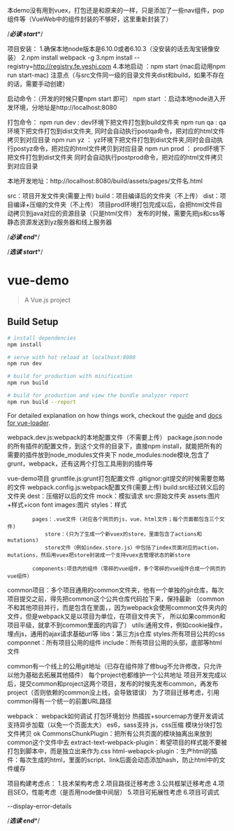 本demo没有用到vuex，打包还是和原来的一样，只是添加了一些nav组件，pop组件等（VueWeb中的组件封装的不够好，这里重新封装了）



/***************************必读 start****************************/

项目安装：
    1.确保本地node版本是6.10.0或者6.10.3（没安装的话去淘宝镜像安装）
    2.npm install webpack -g
    3.npm install --registry=http://registry.fe.yeshj.com 
    4.本地启动 ：npm start (mac启动用npm run start-mac)
    注意点（与src文件同一级的目录文件夹dist和build，如果不存在的话，需要手动创建）

启动命令：（开发的时候只要npm start 即可）
    npm start ：启动本地node进入开发环境，分地址是http://localhost:8080

打包命令：
    npm run dev : dev环境下把文件打包到build文件夹
    npm run qa : qa环境下把文件打包到dist文件夹, 同时会自动执行postqa命令，把对应的html文件拷贝到对应目录
    npm run yz ： yz环境下把文件打包到dist文件夹,同时会自动执行postyz命令，把对应的html文件拷贝到对应目录
    npm run prod ： prod环境下把文件打包到dist文件夹 同时会自动执行postprod命令，把对应的html文件拷贝到对应目录


本地开发地址：http://localhost:8080/build/assets/pages/文件名.html

src：项目开发文件夹(需要上传)
build：项目编译后的文件夹（不上传）
dist：项目编译+压缩的文件夹（不上传）
项目prod环境打包完成以后，会把html文件自动拷贝到java对应的资源目录（只是html文件）
发布的时候，需要先把js和css等静态资源发送到yz服务器和线上服务器


/***************************必读 end****************************/













/***************************选读 start****************************/

# vue-demo

> A Vue.js project

## Build Setup

``` bash
# install dependencies
npm install

# serve with hot reload at localhost:8080
npm run dev

# build for production with minification
npm run build

# build for production and view the bundle analyzer report
npm run build --report
```

For detailed explanation on how things work, checkout the [guide](http://vuejs-templates.github.io/webpack/) and [docs for vue-loader](http://vuejs.github.io/vue-loader).





webpack.dev.js:webpack的本地配置文件（不需要上传）
package.json:node的所有插件的配置文件，到这个文件的目录下，直接npm install，就能把所有的需要的插件放到node_modules文件夹下
node_modules:node模块,包含了grunt，webpack，还有这两个打包工具用到的插件等

vue-demo项目
        gruntfile.js:grunt打包配置文件
        .gitignor:git提交的时候需要忽略的文件
        webpack.config.js:webpack配置文件(需要上传)
        build:src经过转义后的文件夹
        dest：压缩好以后的文件
        mock：模拟请求
        src:原始文件夹
        		assets:图片+样式+icon font
                images:图片
                styles：样式
        		
            pages：.vue文件 (对应各个网页的js，vue，html文件；每个页面都包含三个文件)
        		store：(只为了生成一个新vuex的store，里面包含了actions和mutations)
                store文件（例如index.store.js）中包括了index页面对应的action，mutations，然后用vuex把store封装成一个支持vuex去管理状态的新store
        		
            components:项目内的组件（零碎的vue组件，多个零碎的vue组件合成一个网页的vue组件）

common项目：多个项目通用的common文件夹，他有一个单独的git仓库，每次项目提交之前，得先把common这个公共仓库代码拉下来，保持最新
                          （common不和其他项目并行，而是包含在里面，，因为webpack会使用common文件夹内的文件，但是webpack又是以项目为单位，在项目文件夹下，
                          所以如果common和项目平级，就拿不到common里面的内容了）
            utils:通用文件，例如cookie操作，埋点js，通用的ajax请求基础url等
            libs：第三方js仓库
            styles:所有项目公共的css
            componnet：所有项目公用的组件
            include：所有项目公用的头部，底部等html文件









common有一个线上的公用git地址（已存在组件除了修bug不允许修改，只允许以他为基础去拓展其他插件）
每个project也都维护一个公共地址
项目开发完成以后，提交common和project这两个项目，发布的时候先发布common，再发布project（否则依赖的common没上线，会导致错误）
为了项目迁移考虑，引用common得有一个统一的前置URL路径

webpack：
    webpack如何调试
    打包环境划分
    热插拔+sourcemap方便开发调试
    支持异步加载（以免一个页面太大）
    es6，sass支持
    js，css压缩
    模块分块打包
    文件拷贝 ok
    CommonsChunkPlugin：把所有公共页面的模块抽离出来放到common这个文件中去
    extract-text-webpack-plugin：希望项目的样式能不要被打包到脚本中，而是独立出来作为.css
    html-webapck-plugin：生产html的插件：每次生成的html，里面的script、link后面会动态添加hash，防止html中的文件缓存

项目构建考虑点：
    1.技术架构考虑
    2.项目路径迁移考虑
    3.公共框架迁移考虑
    4.项目SEO，性能考虑（是否用node做中间层）
    5.项目可拓展性考虑
    6.项目可调式



--display-error-details


/***************************选读 end****************************/